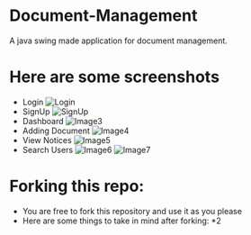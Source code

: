 # Document-Management
A java swing made application for document management.

# Here are some screenshots
- Login
          ![Login](https://github.com/tronketh/Document-Management/blob/master/screenshot/i1.jpg?raw=true "Login")
- SignUp
          ![SignUp](https://github.com/tronketh/Document-Management/blob/master/screenshot/i2.jpg?raw=true "SignUp")
- Dashboard
          ![Image3](https://github.com/tronketh/Document-Management/blob/master/screenshot/i3.jpg?raw=true "Image3")
- Adding Document
          ![Image4](https://github.com/tronketh/Document-Management/blob/master/screenshot/i4.jpg?raw=true "Image4")
- View Notices
          ![Image5](https://github.com/tronketh/Document-Management/blob/master/screenshot/i5.jpg?raw=true "Image5")
- Search Users
          ![Image6](https://github.com/tronketh/Document-Management/blob/master/screenshot/i6.jpg?raw=true "Image6")
          ![Image7](https://github.com/tronketh/Document-Management/blob/master/screenshot/i7.jpg?raw=true "Image7")

# Forking this repo:
* You are free to fork this repository and use it as you please
* Here are some things to take in mind after forking:
          *2

